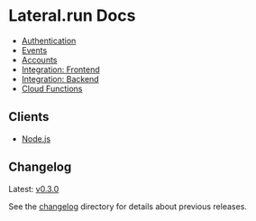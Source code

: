 # Lateral.run Docs

- [Authentication](docs/authentication.md)
- [Events](docs/events.md)
- [Accounts](docs/accounts.md)
- [Integration: Frontend](docs/integration_frontend.md)
- [Integration: Backend](docs/integration_backend.md)
- [Cloud Functions](docs/cloud_functions.md)

## Clients

- [Node.js](https://github.com/lateralrun/node)

## Changelog

Latest: [v0.3.0](changelog/v0.3.0.md)

See the [changelog](changelog) directory for details about previous releases.
